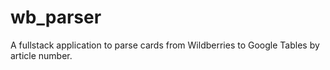 # wb_parser
A fullstack application to parse cards from Wildberries to Google Tables by article number.
